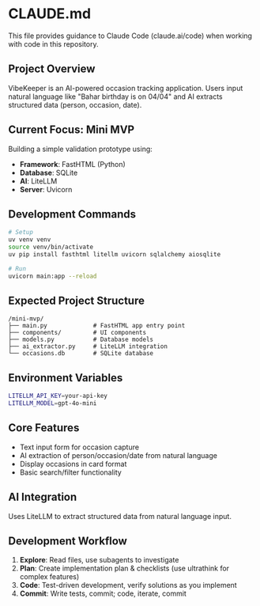 # CLAUDE.md

This file provides guidance to Claude Code (claude.ai/code) when working with code in this repository.

## Project Overview

VibeKeeper is an AI-powered occasion tracking application. Users input natural language like "Bahar birthday is on 04/04" and AI extracts structured data (person, occasion, date).

## Current Focus: Mini MVP

Building a simple validation prototype using:

- **Framework**: FastHTML (Python)
- **Database**: SQLite 
- **AI**: LiteLLM
- **Server**: Uvicorn

## Development Commands

```bash
# Setup
uv venv venv
source venv/bin/activate
uv pip install fasthtml litellm uvicorn sqlalchemy aiosqlite

# Run
uvicorn main:app --reload
```

## Expected Project Structure

```text
/mini-mvp/
├── main.py             # FastHTML app entry point
├── components/         # UI components
├── models.py           # Database models
├── ai_extractor.py     # LiteLLM integration
└── occasions.db        # SQLite database
```

## Environment Variables

```bash
LITELLM_API_KEY=your-api-key
LITELLM_MODEL=gpt-4o-mini
```

## Core Features

- Text input form for occasion capture
- AI extraction of person/occasion/date from natural language
- Display occasions in card format
- Basic search/filter functionality

## AI Integration

Uses LiteLLM to extract structured data from natural language input.

## Development Workflow

1. **Explore**: Read files, use subagents to investigate
2. **Plan**: Create implementation plan & checklists (use ultrathink for complex features)
3. **Code**: Test-driven development, verify solutions as you implement
4. **Commit**: Write tests, commit; code, iterate, commit